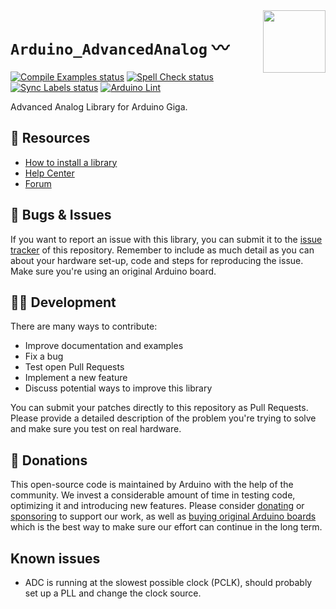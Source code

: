 <img src="https://content.arduino.cc/website/Arduino_logo_teal.svg" height="100" align="right" />

`Arduino_AdvancedAnalog` 〰
===========================
[![Compile Examples status](https://github.com/arduino-libraries/AdvancedAnalogRedux/actions/workflows/compile-examples.yml/badge.svg)](https://github.com/arduino-libraries/AdvancedAnalogRedux/actions/workflows/compile-examples.yml)
[![Spell Check status](https://github.com/arduino-libraries/AdvancedAnalogRedux/actions/workflows/spell-check.yml/badge.svg)](https://github.com/arduino-libraries/AdvancedAnalogRedux/actions/workflows/spell-check.yml)
[![Sync Labels status](https://github.com/arduino-libraries/AdvancedAnalogRedux/actions/workflows/sync-labels.yml/badge.svg)](https://github.com/arduino-libraries/AdvancedAnalogRedux/actions/workflows/sync-labels.yml)
[![Arduino Lint](https://github.com/arduino-libraries/AdvancedAnalogRedux/workflows/Arduino%20Lint/badge.svg)](https://github.com/arduino-libraries/AdvancedAnalogRedux/actions?workflow=Arduino+Lint)

Advanced Analog Library for Arduino Giga.

## :mag_right: Resources

* [How to install a library](https://www.arduino.cc/en/guide/libraries)
* [Help Center](https://support.arduino.cc/)
* [Forum](https://forum.arduino.cc)

## :bug: Bugs & Issues

If you want to report an issue with this library, you can submit it to the [issue tracker](https://github.com/arduino-libraries/Arduino_Braccio_plusplus/issues) of this repository. Remember to include as much detail as you can about your hardware set-up, code and steps for reproducing the issue. Make sure you're using an original Arduino board.

## :technologist: Development

There are many ways to contribute:

* Improve documentation and examples
* Fix a bug
* Test open Pull Requests
* Implement a new feature
* Discuss potential ways to improve this library

You can submit your patches directly to this repository as Pull Requests. Please provide a detailed description of the problem you're trying to solve and make sure you test on real hardware.

## :yellow_heart: Donations

This open-source code is maintained by Arduino with the help of the community. We invest a considerable amount of time in testing code, optimizing it and introducing new features. Please consider [donating](https://www.arduino.cc/en/donate/) or [sponsoring](https://github.com/sponsors/arduino) to support our work, as well as [buying original Arduino boards](https://store.arduino.cc/) which is the best way to make sure our effort can continue in the long term.

## Known issues
* ADC is running at the slowest possible clock (PCLK), should probably set up a PLL and change the clock source.

